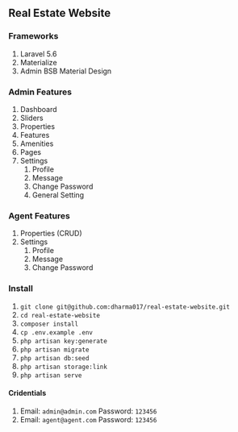 ## Real Estate Website

### Frameworks
1. Laravel 5.6
2. Materialize
3. Admin BSB Material Design

### Admin Features
1. Dashboard
2. Sliders
3. Properties
4. Features
5. Amenities
6. Pages
7. Settings
    1. Profile
    2. Message
    3. Change Password
    4. General Setting

### Agent Features
1. Properties (CRUD)
2. Settings
    1. Profile
    2. Message
    3. Change Password

### Install
01. `git clone git@github.com:dharma017/real-estate-website.git`
02. `cd real-estate-website`
03. `composer install`
04. `cp .env.example .env`
05. `php artisan key:generate`
06. `php artisan migrate`
07. `php artisan db:seed`
08. `php artisan storage:link`
09. `php artisan serve`

#### Cridentials
01. 
    Email: `admin@admin.com` 
    Password: `123456`
02. 
    Email: `agent@agent.com` 
    Password: `123456`
